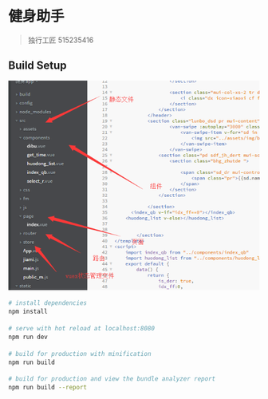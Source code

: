 # 健身助手

> 独行工匠 515235416

## Build Setup
![Alt text](./fm/apo.png)

``` bash
# install dependencies
npm install

# serve with hot reload at localhost:8080
npm run dev

# build for production with minification
npm run build

# build for production and view the bundle analyzer report
npm run build --report
```

